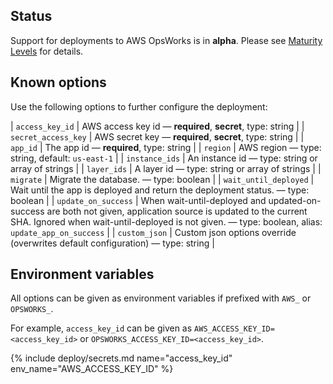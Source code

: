 ## Status

Support for deployments to AWS OpsWorks is in **alpha**. Please see [Maturity Levels](/user/deployment-v2#maturity-levels) for details.
## Known options

Use the following options to further configure the deployment:

| `access_key_id` | AWS access key id &mdash; **required**, **secret**, type: string |
| `secret_access_key` | AWS secret key &mdash; **required**, **secret**, type: string |
| `app_id` | The app id &mdash; **required**, type: string |
| `region` | AWS region &mdash; type: string, default: `us-east-1` |
| `instance_ids` | An instance id &mdash; type: string or array of strings |
| `layer_ids` | A layer id &mdash; type: string or array of strings |
| `migrate` | Migrate the database. &mdash; type: boolean |
| `wait_until_deployed` | Wait until the app is deployed and return the deployment status. &mdash; type: boolean |
| `update_on_success` | When wait-until-deployed and updated-on-success are both not given, application source is updated to the current SHA. Ignored when wait-until-deployed is not given. &mdash; type: boolean, alias: `update_app_on_success` |
| `custom_json` | Custom json options override (overwrites default configuration) &mdash; type: string |

## Environment variables

All options can be given as environment variables if prefixed with `AWS_` or `OPSWORKS_`.

For example, `access_key_id` can be given as `AWS_ACCESS_KEY_ID=<access_key_id>` or `OPSWORKS_ACCESS_KEY_ID=<access_key_id>`.

{% include deploy/secrets.md name="access_key_id" env_name="AWS_ACCESS_KEY_ID" %}